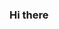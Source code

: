 ### Hi there 

<!--
**mrorange12

<-I will tell you the best way to play cookie clicker here we go!

